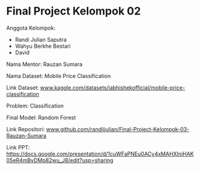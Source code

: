 # Final Project Kelompok 02
Anggota Kelompok:
- Randi Julian Saputra 
- Wahyu Berkhe Bestari
- David

Nama Mentor: Rauzan Sumara 

Nama Dataset: Mobile Price Classification

Link Dataset: www.kaggle.com/datasets/iabhishekofficial/mobile-price-classification

Problem: Classification

Final Model: Random Forest

Link Repositori: www.github.com/randiijulian/Final-Project-Kelompok-03-Rauzan-Sumara

Link PPT: https://docs.google.com/presentation/d/1cuWFaPNEu0ACy4xMAHXIniHAK05eR4mBvDMp82wu_J8/edit?usp=sharing
